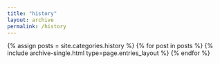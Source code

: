```yaml
---
title: "history"
layout: archive
permalink: /history
---
```



{% assign posts = site.categories.history %}
{% for post in posts %} {% include archive-single.html type=page.entries_layout %} {% endfor %}